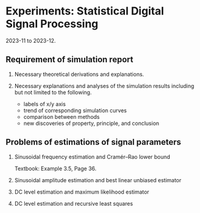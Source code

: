 # Experiments: Statistical Digital Signal Processing

2023-11 to 2023-12.

## Requirement of simulation report

1. Necessary theoretical derivations and explanations.

2. Necessary explanations and analyses of the simulation results including but not limited to the following.

    - labels of x/y axis
    - trend of corresponding simulation curves
    - comparison between methods
    - new discoveries of property, principle, and conclusion

## Problems of estimations of signal parameters

1. Sinusoidal frequency estimation and Cramér–Rao lower bound

    Textbook: Example 3.5, Page 36.

2. Sinusoidal amplitude estimation and best linear unbiased estimator

3. DC level estimation and maximum likelihood estimator

4. DC level estimation and recursive least squares
